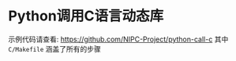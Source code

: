 # Python调用C语言动态库

示例代码请查看: <https://github.com/NIPC-Project/python-call-c> 其中 `C/Makefile` 涵盖了所有的步骤
